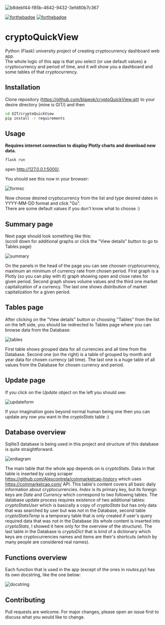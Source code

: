 ![b8debf44-f85b-4642-9432-3efd80b7c367](https://user-images.githubusercontent.com/41793223/51441307-7ef0db00-1cd0-11e9-9263-c7c8d15d817d.png)

[![forthebadge](https://forthebadge.com/images/badges/made-with-python.svg)](https://forthebadge.com)
[![forthebadge](https://forthebadge.com/images/badges/60-percent-of-the-time-works-every-time.svg)](https://forthebadge.com) 

# cryptoQuickView
Python (Flask) university project of creating cryptocurrency dashboard web app.\
The whole logic of this app is that you select (or use default values) a cryptocurrency and period of time, and it will show you a dashboard and some tables of that cryptocurrency.

## Installation

Clone repository (https://github.com/blawok/cryptoQuickView.git) to your desire directory (mine is GIT/) and then

```bash
cd GIT/cryptoQuickView
pip install -r requirements
```

## Usage

__Requires internet connection to display Plotly charts and download new data.__

```bash
flask run
```
open http://127.0.0.1:5000/.

You should see this now in your browser:

![formsc](https://user-images.githubusercontent.com/41793223/51444189-cbe6a880-1cf4-11e9-859c-18fa3482a48e.PNG)

Now choose desired cryptocurrency from the list and type desired dates in YYYY-MM-DD format and click "Go".\
There are some default values if you don't know what to choose :)

## Summary page

Next page should look something like this:\
(scroll down for additional graphs or click the "View details" button to go to Tables page)

![summary](https://user-images.githubusercontent.com/41793223/51430799-6c1ecd80-1c20-11e9-80b1-e8edda7ce578.jpg)

On the panels in the head of the page you can see choosen cryptocurrency, maximum an minimum of currency rate from chosen period.
First graph is a Plotly (so you can play with it) graph showing open and close rates for given period. Second graph shows volume values and the third one market capitalization of a currency.
The last one shows distribution of market capitalization for a given period.

## Tables page

After clicking on the "View details" button or choosing "Tables" from the list on the left side, 
you should be redirected to Tables page where you can browse data from the Database:

![tables](https://user-images.githubusercontent.com/41793223/51430857-1e569500-1c21-11e9-8a06-bce71b7064a7.jpg)

First table shows grouped data for all currencies and all time from the Database.
Second one (on the right) is a table of grouped by month and year data for chosen currency (all time).
The last one is a huge table of all values from the Database for chosen currency and period.

## Update page

If you click on the _Update_ object on the left you should see:

![updateform](https://user-images.githubusercontent.com/41793223/51444196-02bcbe80-1cf5-11e9-97da-f69d50a9d3aa.PNG)

If your imagination goes beyond normal human being one then you can update any row you want in the _cryptoStats_ table :)
## Database overview

Sqlite3 database is being used in this project and structure of this database is quite straightforward.

![erdiagram](https://user-images.githubusercontent.com/41793223/51440405-fd487f80-1cc6-11e9-93fa-9327bdf104e8.jpg)

The main table that the whole app depends on is _cryptoStats_. Data in that table is inserted by using scraper https://github.com/Alescontrela/coinmarketcap-history which uses https://coinmarketcap.com/ API. This table's content covers all basic daily information about cryptocurrencies. _Index_ is its primary key, but its foreign keys are _Date_ and _Currency_ which correspond to two following tables. The database update process requires existence of two additional tables: _cryptoStatsUser_ which is basically a copy of _cryptoStats_ but has only data that was searched by user but was not in the Database, second table _cryptoStatsTemp_ is a temporary table that is only created if user's query required data that was not in the Database (its whole content is inserted into _cryptoStats_, I showed it here only for the overview of the structure). The last table in the Database is _cryptoDict_ that is kind of a dictionary which keys are cryptocurrencies names and items are their's shortcuts (which by many people are considered real names).

## Functions overview

Each function that is used in the app (except of the ones in _routes.py_) has its own docstring, like the one below:

![docstring](https://user-images.githubusercontent.com/41793223/51441083-2e787e00-1cce-11e9-8771-8c621e846bab.PNG)


## Contributing
Pull requests are welcome. For major changes, please open an issue first to discuss what you would like to change.
